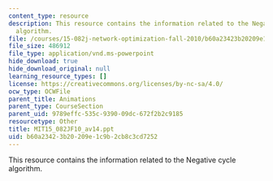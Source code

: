 ```yaml
---
content_type: resource
description: This resource contains the information related to the Negative cycle
  algorithm.
file: /courses/15-082j-network-optimization-fall-2010/b60a23423b20209e1c9b2cb8c3cd7252_MIT15_082JF10_av14.ppt
file_size: 486912
file_type: application/vnd.ms-powerpoint
hide_download: true
hide_download_original: null
learning_resource_types: []
license: https://creativecommons.org/licenses/by-nc-sa/4.0/
ocw_type: OCWFile
parent_title: Animations
parent_type: CourseSection
parent_uid: 9789effc-535c-9390-09dc-672f2b2c9185
resourcetype: Other
title: MIT15_082JF10_av14.ppt
uid: b60a2342-3b20-209e-1c9b-2cb8c3cd7252
---
```

This resource contains the information related to the Negative cycle algorithm.